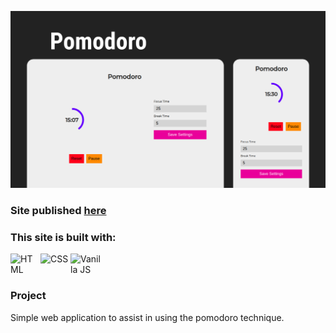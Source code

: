 ![Project Cover](.github/pomodoro.svg)

### Site published [here](https://francissverissimo.github.io/pomodoro-app/)

### This site is built with:

<div style="display: flex;">
  <img width="48px" src="https://cdn.jsdelivr.net/gh/devicons/devicon/icons/html5/html5-original.svg" alt="HTML">
  <img width="48px" src="https://cdn.jsdelivr.net/gh/devicons/devicon/icons/css3/css3-original.svg" alt="CSS">
  <img width="48ox" src="https://cdn.jsdelivr.net/gh/devicons/devicon/icons/javascript/javascript-original.svg" alt="Vanilla JS">
</div>

### Project

Simple web application to assist in using the pomodoro technique.
